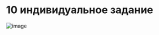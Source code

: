 <h1>10 индивидуальное задание</h1>

![image](https://user-images.githubusercontent.com/109297617/204486014-bfb8134e-be06-4973-b902-d91940a0a9e9.png)
